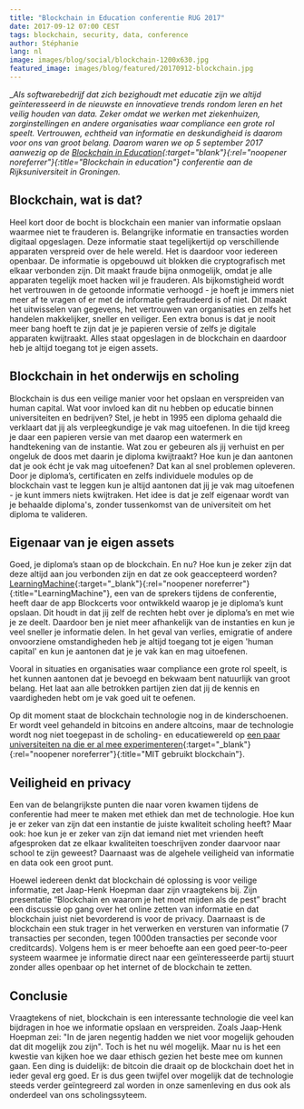 ```yaml
---
title: "Blockchain in Education conferentie RUG 2017"
date: 2017-09-12 07:00 CEST
tags: blockchain, security, data, conference
author: Stéphanie
lang: nl
image: images/blog/social/blockchain-1200x630.jpg
featured_image: images/blog/featured/20170912-blockchain.jpg
---
```


__Als softwarebedrijf dat zich bezighoudt met educatie zijn we altijd geïnteresseerd in de nieuwste en innovatieve trends rondom leren en het veilig houden van data. Zeker omdat we werken met ziekenhuizen, zorginstellingen en andere organisaties waar compliance een grote rol speelt. Vertrouwen, echtheid van informatie en deskundigheid is daarom voor ons van groot belang. Daarom waren we op 5 september 2017 aanwezig op de [Blockchain in Education](https://www.bcined2017.nl/){:target="_blank"}{:rel="noopener noreferrer"}{:title="Blockchain in education"} conferentie aan de Rijksuniversiteit in Groningen.__

## Blockchain, wat is dat?

Heel kort door de bocht is blockchain een manier van informatie opslaan waarmee niet te frauderen is. Belangrijke informatie en transacties worden digitaal opgeslagen. Deze informatie staat tegelijkertijd op verschillende apparaten verspreid over de hele wereld. Het is daardoor voor iedereen openbaar. De informatie is opgebouwd uit blokken die cryptografisch met elkaar verbonden zijn. Dit maakt fraude bijna onmogelijk, omdat je alle apparaten tegelijk moet hacken wil je frauderen. Als bijkomstigheid wordt het vertrouwen in de getoonde informatie verhoogd - je hoeft je immers niet meer af te vragen of er met de informatie gefraudeerd is of niet. Dit maakt het uitwisselen van gegevens, het vertrouwen van organisaties en zelfs het handelen makkelijker, sneller en veiliger. Een extra bonus is dat je nooit meer bang hoeft te zijn dat je je papieren versie of zelfs je digitale apparaten kwijtraakt. Alles staat opgeslagen in de blockchain en daardoor heb je altijd toegang tot je eigen assets.

## Blockchain in het onderwijs en scholing

Blockchain is dus een veilige manier voor het opslaan en verspreiden van human capital. Wat voor invloed kan dit nu hebben op educatie binnen universiteiten en bedrijven? Stel, je hebt in 1995 een diploma gehaald die verklaart dat jij als verpleegkundige je vak mag uitoefenen. In die tijd kreeg je daar een papieren versie van met daarop een watermerk en handtekening van de instantie. Wat zou er gebeuren als jij verhuist en per ongeluk de doos met daarin je diploma kwijtraakt? Hoe kun je dan aantonen dat je ook écht je vak mag uitoefenen? Dat kan al snel problemen opleveren. Door je diploma’s, certificaten en zelfs individuele modules op de blockchain vast te leggen kun je altijd aantonen dat jij je vak mag uitoefenen - je kunt immers niets kwijtraken. Het idee is dat je zelf eigenaar wordt van je behaalde diploma's, zonder tussenkomst van de universiteit om het diploma te valideren.

## Eigenaar van je eigen assets

Goed, je diploma’s staan op de blockchain. En nu? Hoe kun je zeker zijn dat deze altijd aan jou verbonden zijn en dat ze ook geaccepteerd worden? [LearningMachine](https://www.learningmachine.com/){:target="_blank"}{:rel="noopener noreferrer"}{:title="LearningMachine"}, een van de sprekers tijdens de conferentie, heeft daar de app Blockcerts voor ontwikkeld waarop je je diploma’s kunt opslaan. Dit houdt in dat jij zelf de rechten hebt over je diploma’s en met wie je ze deelt. Daardoor ben je niet meer afhankelijk van de instanties en kun je veel sneller je informatie delen. In het geval van verlies, emigratie of andere onvoorziene omstandigheden heb je altijd toegang tot je eigen 'human capital' en kun je aantonen dat je je vak kan en mag uitoefenen.

Vooral in situaties en organisaties waar compliance een grote rol speelt, is het kunnen aantonen dat je bevoegd en bekwaam bent natuurlijk van groot belang. Het laat aan alle betrokken partijen zien dat jij de kennis en vaardigheden hebt om je vak goed uit te oefenen.

Op dit moment staat de blockchain technologie nog in de kinderschoenen. Er wordt veel gehandeld in bitcoins en andere altcoins, maar de technologie wordt nog niet toegepast in de scholing- en educatiewereld op [een paar universiteiten na die er al mee experimenteren](http://certificates-bootcamp.mit.edu/){:target="_blank"}{:rel="noopener noreferrer"}{:title="MIT gebruikt blockchain"}.

## Veiligheid en privacy

Een van de belangrijkste punten die naar voren kwamen tijdens de conferentie had meer te maken met ethiek dan met de technologie. Hoe kun je er zeker van zijn dat een instantie de juiste kwaliteit scholing heeft? Maar ook: hoe kun je er zeker van zijn dat iemand niet met vrienden heeft afgesproken dat ze elkaar kwaliteiten toeschrijven zonder daarvoor naar school te zijn geweest? Daarnaast was de algehele veiligheid van informatie en data ook een groot punt.

Hoewel iedereen denkt dat blockchain dé oplossing is voor veilige informatie, zet Jaap-Henk Hoepman daar zijn vraagtekens bij. Zijn presentatie “Blockchain en waarom je het moet mijden als de pest” bracht een discussie op gang over het online zetten van informatie en dat blockchain juist niet bevorderend is voor de privacy. Daarnaast is de blockchain een stuk trager in het verwerken en versturen van informatie (7 transacties per seconden, tegen 1000den transacties per seconde voor creditcards). Volgens hem is er meer behoefte aan een goed peer-to-peer systeem waarmee je informatie direct naar een geïnteresseerde partij stuurt zonder alles openbaar op het internet of de blockchain te zetten.

## Conclusie

Vraagtekens of niet, blockchain is een interessante technologie die veel kan bijdragen in hoe we informatie opslaan en verspreiden. Zoals Jaap-Henk Hoepman zei: "In de jaren negentig hadden we niet voor mogelijk gehouden dat dit mogelijk zou zijn". Toch is het nu wél mogelijk.​ Maar nu is het een kwestie van kijken hoe we daar ethisch gezien het beste mee om kunnen gaan. Een ding is duidelijk: de bitcoin die draait op de blockchain doet het in ieder geval erg goed. Er is dus geen twijfel over mogelijk dat de technologie steeds verder geïntegreerd zal worden in onze samenleving en dus ook als onderdeel van ons scholingssyteem.
